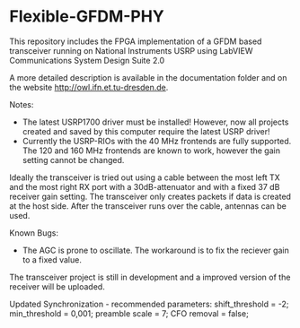 # Flexible-GFDM-PHY
This repository includes the FPGA implementation of a GFDM based transceiver running on National Instruments USRP using LabVIEW Communications System Design Suite 2.0

A more detailed description is available in the documentation folder and on the website http://owl.ifn.et.tu-dresden.de.

Notes:
- The latest USRP1700 driver must be installed! However, now all projects created and saved by this computer require the latest USRP driver!
- Currently the USRP-RIOs with the 40 MHz frontends are fully supported. The 120 and 160 MHz frontends are known to work, however the gain setting cannot be changed.

Ideally the transceiver is tried out using a cable between the most left TX and the most right RX port with a 30dB-attenuator and with a fixed 37 dB receiver gain setting. The transceiver only creates packets if data is created at the host side. After the transceiver runs over the cable, antennas can be used.

Known Bugs:
- The AGC is prone to oscillate. The workaround is to fix the reciever gain to a fixed value.

The transceiver project is still in development and a improved version of the receiver will be uploaded.

Updated Synchronization - recommended parameters:
shift_threshold = -2;
min_threshold = 0,001;
preamble scale = 7;
CFO removal = false;
